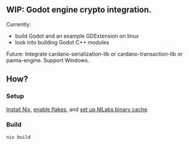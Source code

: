## WIP: Godot engine crypto integration.

Currently:
- build Godot and an example GDExtension on linux
- look into building Godot C++ modules


Future: Integrate cardano-serialization-lib or cardano-transaction-lib or paima-engine. Support Windows.


## How?

### Setup

[Install Nix](https://nixos.org/download.html), [enable flakes](https://nixos.wiki/wiki/Flakes#Installing_flakes), and [set up MLabs binary cache](https://github.com/mlabs-haskell/ci-example#set-up-binary-cache).

### Build

```
nix build
```
